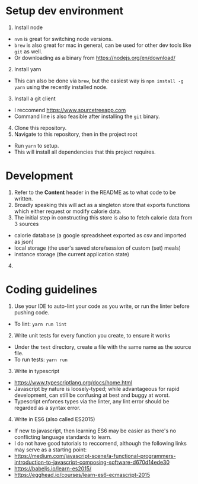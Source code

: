 # Setup dev environment
1. Install node
  - `nvm` is great for switching node versions.
  - `brew` is also great for mac in general, can be used for other dev tools like `git` as well.
  - Or downloading as a binary from https://nodejs.org/en/download/
2. Install yarn
  - This can also be done via `brew`, but the easiest way is `npm install -g yarn` using the recently installed node.
3. Install a git client
  - I reccomend https://www.sourcetreeapp.com
  - Command line is also feasible after installing the `git` binary.
4. Clone this repository.
5. Navigate to this repository, then in the project root
  - Run `yarn` to setup.
  - This will install all dependencies that this project requires.

# Development
1. Refer to the **Content** header in the README as to what code to be written.
2. Broadly speaking this will act as a singleton store that exports functions which either request or modify calorie data.
3. The initial step in constructing this store is also to fetch calorie data from 3 sources
  - calorie database (a google spreadsheet exported as csv and imported as json)
  - local storage (the user's saved store/session of custom (set) meals)
  - instance storage (the current application state)
4. 

# Coding guidelines
1. Use your IDE to auto-lint your code as you write, or run the linter before pushing code.
  - To lint: `yarn run lint`
2. Write unit tests for every function you create, to ensure it works
  - Under the `test` directory, create a file with the same name as the source file.
  - To run tests: `yarn run`
3. Write in typescript
  - https://www.typescriptlang.org/docs/home.html
  - Javascript by nature is loosely-typed; while advantageous for rapid development, can still be confusing at best and buggy at worst.
  - Typescript enforces types via the linter, any lint error should be regarded as a syntax error.
4. Write in ES6 (also called ES2015)
  - If new to javascript, then learning ES6 may be easier as there's no conflicting language standards to learn.
  - I do not have good tutorials to reccomend, although the following links may serve as a starting point:
  - https://medium.com/javascript-scene/a-functional-programmers-introduction-to-javascript-composing-software-d670d14ede30
  - https://babeljs.io/learn-es2015/
  - https://egghead.io/courses/learn-es6-ecmascript-2015
